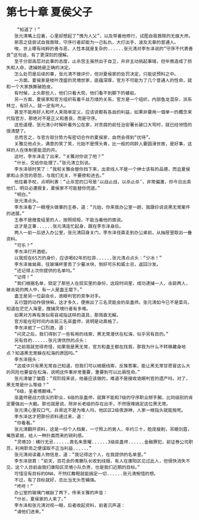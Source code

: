 # 第七十章 夏侯父子
        “知道了！”
       张元清嘴上应着，心里却想起了“愧为人父”，以及带着他修行，试图自我救赎的无痕大师。
       邪恶之徒尝试自我救赎，守序行者却能为一己私仇，大打出手，波及无辜的普通人。
       唉，世上哪有纯粹的善与恶，人性本就是复杂的......张元清对李东泽说的“守序不代表善良”这句话，有了更深刻的理解。
       至于分部高层对此事的态度，止杀宫主虽然出于自卫，并非主动挑起事端，但毕竟造成了损失和人命，逮捕她是正确的决定。
       怎么处罚是后续的事，张元清不做评价，但对夏侯家的处罚决定，只能说预料之中。
       一方面，夏侯家是枝叶茂盛的灵境世家，底蕴深厚，官方不可能为了几个普通人的性命，就和一个大家族撕破脸皮。
       有时候，上头那些人，他们只看大局，他们看不到脚下的蝼蚁。
       另一方面，夏侯家和官方组织有着千丝万缕的关系，官方是一个组织，内部鱼龙混杂，派系林立，有好人，就一定有坏人。
       甚至不能用好人和坏人来简单定义，应该说都有各自的利益，如果非要用一個单一的概念来代指官方，那绝对不是正义和善良，而是守序。
       这些道理，张元清小时候听着外公在家，对贪腐的前任治安署长破口大骂时，就已经领悟的很清楚了。
       总而言之，与官方部分势力有密切合作的夏侯家，自然会得到“优待”。
       关雅见他点头，满意的笑了笑，元始不是愣头青，比一般的同龄人要圆滑世故，是好事，这样的人在体制里能混的开。
       这时，李东泽走了出来，“关雅对你说了吧？”
       “什长，交给你处理了。”张元清立刻说。
       李东泽顿时笑了：“我和关雅会替你挡下来，出卖线人不是一个绅士该有的品德，而且夏侯家和止杀宫的恩怨，与我们无关，不要掺和进去。”
       他拄着手杖，点明利害：“止杀宫的口号是‘以战止战，以杀止杀’，非常偏激，你今日出卖他们，明日必遭报复，夏侯家不可能替你兜底。”
       “明白。”
       张元清点头。
       李东泽看了一眼埋头做事的王泰，道：“元始，你来我办公室一趟，我跟伱说说黑无常案件的进展。”
       王泰不是搜查组里的人，按照规矩，不能当着他的面说。
       这才是正事......张元清连忙起身，跟在李东泽身后。
       两人一前一后进入办公室，张元清回身关门，李东泽径直走到办公桌前，从抽屉里取出一叠资料。
       “可乐？”
       李东泽打开酒柜。
       以我现在65万的身价，应该喝82年的拉菲......张元清点点头：“少冰！”
       李东泽耸耸肩，往玻璃杯里丢了少量冰块，倒好可乐和威士忌，返回沙发。
       “还记得上次你提供的名单吗。”
       “记得！”
       “我们根据名单，锁定了那些人在现实里的身份，这段时间里，成功逮捕一人，击毙两人，被击毙的两人中，有一人是蛊王麾下。”
       蛊王是另一位副会长，诡眼判官的竞争对手。
       五行盟的动作很快嘛，这才多久，便揪出了三名灵能会的巫蛊师。张元清如今已不是菜鸟，知道在茫茫人海里，搜捕灵境行者有多难。
       如果对方再有类似易容戒指这样的道具，那简直无解。
       官方能在短时间内击毙三名巫蛊师，说明是动真格了。
       李东泽抿了一口烈酒，道：
       “问灵之后，我们得到了一些有用的线索，黑无常潜伏在松海，似乎另有目的。”
       另有目的......张元清恍然的点头：
       “之前我就觉得奇怪，如果我是黑无常，官方和蛊王都在找我，那我为什么不转移藏身地点？知道黑无常躲在松海的原因吗。”
       李东泽摇头：
       “这或许只有黑无常自己知道，但我们可以根据线索，反推答案，能让黑无常甘愿冒这么大的风险也要留在松海，说明这件事非常重要，重要到可以比肩性命。”
       张元清皱了皱眉：“现阶段来说，他最应该做的，难道不是接收诡眼判官的遗产吗，对了，黑无常是什么等级？”
       “6级，圣者境巅峰。”
       巫蛊师是战力拔尖的职业，6级的巫蛊师，就算不能和7级的守序职业掰手腕，比同级别的肯定要强出一大截。那也就是说，除非长老级的存在出手，不然很难搞定这位黑无常。
       张元清心里叹口气，兵哥这不是为难人吗，他区区2级夜游神，人家一根指头就能按死。
       李东泽这才把那份资料递过来，道：
       “你看看。”
       张元清翻开资料，这是一份个人档案，一寸照上的男人，年约三十，脸庞瘦削，吊眼剑眉，嘴唇紧抿，给人一种扑面而来的锐利感。
       “灵境ID：横行无忌......真名朱景曜......3级巫蛊师......金融罪犯，前证券公司职员，利用职务之便谋取不正当利益......”
       张元清阅读着人物信息，道：“我记得这个人，在我提供的名单里。”
       李东泽颔首：“前天，百花会的青藤队长收到线报，有人在康阳区见过此人，但很快消失不见，这个人目前由我们康阳区灵境小队负责，也是我们近期的目标。”
       可惜没有目标的DNA，不然红舞鞋就能搞定一切......张元清惋惜的想。
       不过，有了目标就好，总比当无头苍蝇强。
       “咚咚！”
       办公室的玻璃门被敲了两下，传来关雅的声音：
       “什长，夏侯家的人来了。”
       李东泽和张元清对视一眼，后者收起资料，前者沉声道：
       “请他们进来。”